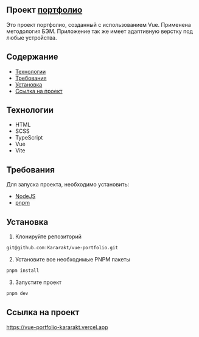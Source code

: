 ## Проект [портфолио](https://vue-portfolio-kararakt.vercel.app)
Это проект портфолио, созданный с использованием Vue. Применена методология БЭМ. Приложение так же имеет адаптивную верстку под любые устройства.

## Содержание
- [Технологии](#технологии)
- [Требования](#требования)
- [Установка](#установка)
- [Ссылка на проект](#ссылка-на-проект)

## Технологии
- HTML
- SCSS
- TypeScript
- Vue
- Vite

## Требования
Для запуска проекта, необходимо установить:
- [NodeJS](https://nodejs.org/en/download)
- [pnpm](https://pnpm.io/installation)

## Установка
1. Клонируйте репозиторий
```sh
git@github.com:Kararakt/vue-portfolio.git
```
2. Установите все необходимые PNPM пакеты
```sh
pnpm install
```
3. Запустите проект
```sh
pnpm dev
```

## Ссылка на проект
https://vue-portfolio-kararakt.vercel.app